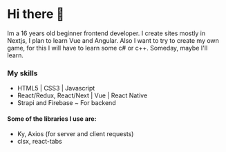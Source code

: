 # Hi there 👋
Im a 16 years old beginner frontend developer. I create sites mostly in Nextjs, I plan to learn Vue and Angular. Also I want to try to create my own game, for this I will have to learn some c# or c++. Someday, maybe I'll learn.

### My skills
- HTML5 | CSS3 | Javascript
- React/Redux, React/Next | Vue | React Native
- Strapi and Firebase ~ For backend

#### Some of the libraries I use are:
- Ky, Axios (for server and client requests)
- clsx, react-tabs





<!--
**NineSirius/ninesirius** is a ✨ _special_ ✨ repository because its `README.md` (this file) appears on your GitHub profile.

Here are some ideas to get you started:

- 🔭 I’m currently working on ...
- 🌱 I’m currently learning ...
- 👯 I’m looking to collaborate on ...
- 🤔 I’m looking for help with ...
- 💬 Ask me about ...
- 📫 How to reach me: ...
- 😄 Pronouns: ...
- ⚡ Fun fact: ...
-->

